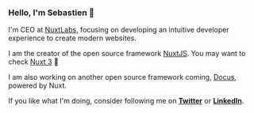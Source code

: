 ### Hello, I'm Sebastien 👋

I'm CEO at [NuxtLabs](https://nuxtlabs.com), focusing on developing an intuitive developer experience to create modern websites.

I am the creator of the open source framework [NuxtJS](https://github.com/nuxt/nuxt.js). You may want to check [Nuxt 3](https://github.com/nuxt/framework) 👀

I am also working on another open source framework coming, [Docus](https://github.com/docusgen), powered by Nuxt.

If you like what I'm doing, consider following me on [**Twitter**](https://twitter.com/Atinux) or [**LinkedIn**](https://www.linkedin.com/in/atinux/).
